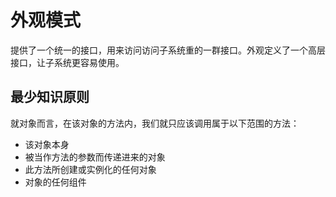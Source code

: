 # 外观模式

提供了一个统一的接口，用来访问访问子系统重的一群接口。外观定义了一个高层接口，让子系统更容易使用。

## 最少知识原则

就对象而言，在该对象的方法内，我们就只应该调用属于以下范围的方法：

* 该对象本身
* 被当作方法的参数而传递进来的对象
* 此方法所创建或实例化的任何对象
* 对象的任何组件